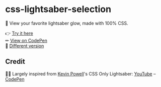 # css-lightsaber-selection

🔦 View your favorite lightsaber glow, made with 100% CSS. 

👉 [Try it here](https://kevduc.github.io/css-lightsaber-selection)  
✏ [View on CodePen](https://codepen.io/KevDuc/pen/ExWaaVB)  
🖖 [Different version](https://codepen.io/KevDuc/pen/QWpwLeE)

## Credit

👨‍🏫 Largely inspired from [Kevin Powell](https://github.com/kevin-powell)'s CSS Only Lightsaber: [YouTube](https://youtu.be/CBw9-K6hYVA) – [CodePen](https://codepen.io/kevinpowell/pen/jOygveP)
